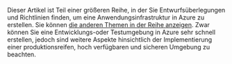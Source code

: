 Dieser Artikel ist Teil einer größeren Reihe, in der Sie Entwurfsüberlegungen und Richtlinien finden, um eine Anwendungsinfrastruktur in Azure zu erstellen. Sie können [die anderen Themen in der Reihe anzeigen](#next-steps). Zwar können Sie eine Entwicklungs-oder Testumgebung in Azure sehr schnell erstellen, jedoch sind weitere Aspekte hinsichtlich der Implementierung einer produktionsreifen, hoch verfügbaren und sicheren Umgebung zu beachten.

<!---HONumber=AcomDC_0706_2016-->
